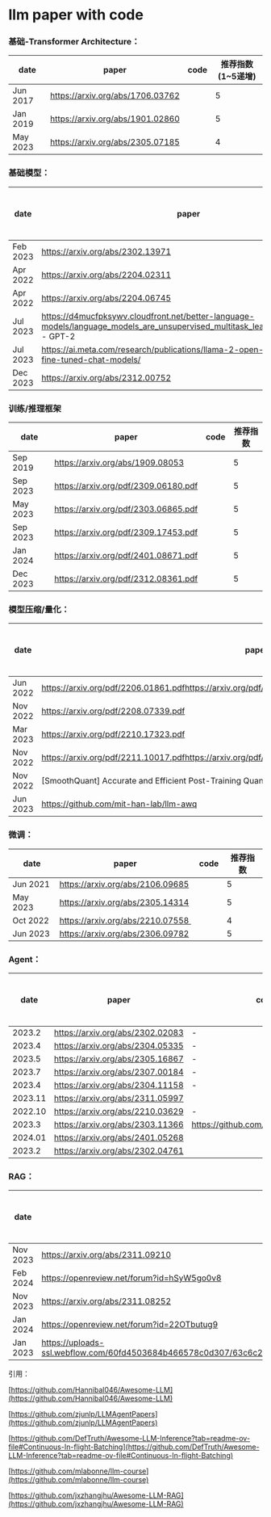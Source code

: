 # llm paper with code

### 基础-Transformer Architecture：

| date | paper | code | 推荐指数(1~5递增) |
| --- | --- | --- | --- |
| Jun 2017 | https://arxiv.org/abs/1706.03762 |  | 5 |
| Jan 2019 | https://arxiv.org/abs/1901.02860 |  | 5 |
| May 2023 | https://arxiv.org/abs/2305.07185 |  | 4 |

### 基础模型：

| date | paper | code | 推荐指数 |
| --- | --- | --- | --- |
| Feb 2023 | https://arxiv.org/abs/2302.13971 |  | 5 |
| Apr 2022 | https://arxiv.org/abs/2204.02311 |  | 4 |
| Apr 2022 | https://arxiv.org/abs/2204.06745 |  | 4 |
| Jul 2023 | https://d4mucfpksywv.cloudfront.net/better-language-models/language_models_are_unsupervised_multitask_learners.pdf (OpenAI) - GPT-2 |  | 5 |
| Jul 2023 | https://ai.meta.com/research/publications/llama-2-open-foundation-and-fine-tuned-chat-models/ |  | 5 |
| Dec 2023 | https://arxiv.org/abs/2312.00752 |  | 5 |

### 训练/推理框架

| date | paper | code | 推荐指数 |
| --- | --- | --- | --- |
| Sep 2019 | https://arxiv.org/abs/1909.08053 |  | 5 |
| Sep 2023 | https://arxiv.org/pdf/2309.06180.pdf |  | 5 |
| May 2023 | https://arxiv.org/pdf/2303.06865.pdf |  | 5 |
| Sep 2023 | https://arxiv.org/pdf/2309.17453.pdf |  | 5 |
| Jan 2024 | https://arxiv.org/pdf/2401.08671.pdf |  | 5 |
| Dec 2023 | https://arxiv.org/pdf/2312.08361.pdf |  | 5 |

### 模型压缩/量化：

| date | paper | code | 推荐指数 |
| --- | --- | --- | --- |
| Jun 2022 | https://arxiv.org/pdf/2206.01861.pdfhttps://arxiv.org/pdf/2206.01861.pdfhttps://arxiv.org/pdf/2206.01861.pdf |  | 5 |
| Nov 2022 | https://arxiv.org/pdf/2208.07339.pdf |  | 5 |
| Mar 2023 | https://arxiv.org/pdf/2210.17323.pdf |  | 5 |
| Nov 2022 | https://arxiv.org/pdf/2211.10017.pdfhttps://arxiv.org/pdf/2211.10017.pdfhttps://arxiv.org/pdf/2211.10017.pdf |  | 5 |
| Nov 2022 | [SmoothQuant] Accurate and Efficient Post-Training Quantization for Large Language Models |  | 4 |
| Jun 2023 | https://github.com/mit-han-lab/llm-awq |  | 5 |

### 微调：

| date | paper | code | 推荐指数 |
| --- | --- | --- | --- |
| Jun 2021 | https://arxiv.org/abs/2106.09685 |  | 5 |
| May 2023 | https://arxiv.org/abs/2305.14314 |  | 5 |
| Oct 2022 | https://arxiv.org/abs/2210.07558  |  | 4 |
| Jun 2023 | https://arxiv.org/abs/2306.09782 |  | 5 |

### Agent：

| date | paper | code | 推荐指数 |
| --- | --- | --- | --- |
| 2023.2 | https://arxiv.org/abs/2302.02083 | - | 4 |
| 2023.4 | https://arxiv.org/abs/2304.05335 | - | 5 |
| 2023.5 | https://arxiv.org/abs/2305.16867 | - | 4 |
| 2023.7 | https://arxiv.org/abs/2307.00184 | - | 4 |
| 2023.4 | https://arxiv.org/abs/2304.11158 | - | 4 |
| 2023.11 | https://arxiv.org/abs/2311.05997 |  | 5 |
| 2022.10 | https://arxiv.org/abs/2210.03629 | - | 5 |
| 2023.3 | https://arxiv.org/abs/2303.11366 | https://github.com/noahshinn/reflexion | 5 |
| 2024.01 | https://arxiv.org/abs/2401.05268 |  | 5 |
| 2023.2 | https://arxiv.org/abs/2302.04761 |  | 5 |

### RAG：

| date | paper | code | 推荐指数 |
| --- | --- | --- | --- |
| Nov 2023 | https://arxiv.org/abs/2311.09210 | - | 5 |
| Feb 2024 | https://openreview.net/forum?id=hSyW5go0v8 | - | 5 |
| Nov 2023 | https://arxiv.org/abs/2311.08252 |  | 5 |
|  Jan 2024 | https://openreview.net/forum?id=22OTbutug9 | - | 4 |
| Jan 2023 | https://uploads-ssl.webflow.com/60fd4503684b466578c0d307/63c6c20dec4479564db21819_NEW_In_Context_Retrieval_Augmented_Language_Models.pdf |  | 4 |

引用：

[https://github.com/Hannibal046/Awesome-LLM](https://github.com/Hannibal046/Awesome-LLM)

[https://github.com/zjunlp/LLMAgentPapers](https://github.com/zjunlp/LLMAgentPapers)

[https://github.com/DefTruth/Awesome-LLM-Inference?tab=readme-ov-file#Continuous-In-flight-Batching](https://github.com/DefTruth/Awesome-LLM-Inference?tab=readme-ov-file#Continuous-In-flight-Batching)

[https://github.com/mlabonne/llm-course](https://github.com/mlabonne/llm-course)

[https://github.com/jxzhangjhu/Awesome-LLM-RAG](https://github.com/jxzhangjhu/Awesome-LLM-RAG)